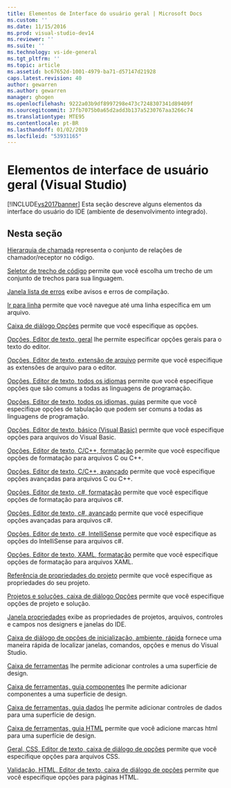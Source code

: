 ```yaml
---
title: Elementos de Interface do usuário geral | Microsoft Docs
ms.custom: ''
ms.date: 11/15/2016
ms.prod: visual-studio-dev14
ms.reviewer: ''
ms.suite: ''
ms.technology: vs-ide-general
ms.tgt_pltfrm: ''
ms.topic: article
ms.assetid: bc67652d-1001-4979-ba71-d57147d21928
caps.latest.revision: 40
author: gewarren
ms.author: gewarren
manager: ghogen
ms.openlocfilehash: 9222a03b9df8997298e473c7248307341d89409f
ms.sourcegitcommit: 37fb7075b0a65d2add3b137a5230767aa3266c74
ms.translationtype: MTE95
ms.contentlocale: pt-BR
ms.lasthandoff: 01/02/2019
ms.locfileid: "53931165"
---
```

# <a name="general-user-interface-elements-visual-studio"></a>Elementos de interface de usuário geral (Visual Studio)
[!INCLUDE[vs2017banner](../../includes/vs2017banner.md)]
Esta seção descreve alguns elementos da interface do usuário do IDE (ambiente de desenvolvimento integrado).

## <a name="in-this-section"></a>Nesta seção
 [Hierarquia de chamada](../../ide/reference/call-hierarchy.md) representa o conjunto de relações de chamador/receptor no código.

 [Seletor de trecho de código](../../ide/reference/code-snippet-picker.md) permite que você escolha um trecho de um conjunto de trechos para sua linguagem.

 [Janela lista de erros](../../ide/reference/error-list-window.md) exibe avisos e erros de compilação.

 [Ir para linha](../../ide/reference/go-to-line.md) permite que você navegue até uma linha específica em um arquivo.

 [Caixa de diálogo Opções](../../ide/reference/options-dialog-box-visual-studio.md) permite que você especifique as opções.

 [Opções, Editor de texto, geral](../../ide/reference/options-text-editor-general.md) lhe permite especificar opções gerais para o texto do editor.

 [Opções, Editor de texto, extensão de arquivo](../../ide/reference/options-text-editor-file-extension.md) permite que você especifique as extensões de arquivo para o editor.

 [Opções, Editor de texto, todos os idiomas](../../ide/reference/options-text-editor-all-languages.md) permite que você especifique opções que são comuns a todas as linguagens de programação.

 [Opções, Editor de texto, todos os idiomas, guias](../../ide/reference/options-text-editor-all-languages-tabs.md) permite que você especifique opções de tabulação que podem ser comuns a todas as linguagens de programação.

 [Opções, Editor de texto, básico (Visual Basic)](../../ide/reference/options-text-editor-basic-visual-basic.md) permite que você especifique opções para arquivos do Visual Basic.

 [Opções, Editor de texto, C/C++, formatação](../../ide/reference/options-text-editor-c-cpp-formatting.md) permite que você especifique opções de formatação para arquivos C ou C++.

 [Opções, Editor de texto, C/C++, avançado](../../ide/reference/options-text-editor-c-cpp-advanced.md) permite que você especifique opções avançadas para arquivos C ou C++.

 [Opções, Editor de texto, c#, formatação](../../ide/reference/options-text-editor-csharp-formatting.md) permite que você especifique opções de formatação para arquivos c#.

 [Opções, Editor de texto, c#, avançado](../../ide/reference/options-text-editor-csharp-advanced.md) permite que você especifique opções avançadas para arquivos c#.

 [Opções, Editor de texto, c#, IntelliSense](../../ide/reference/options-text-editor-csharp-intellisense.md) permite que você especifique as opções do IntelliSense para arquivos c#.

 [Opções, Editor de texto, XAML, formatação](../../ide/reference/options-text-editor-xaml-formatting.md) permite que você especifique opções de formatação para arquivos XAML.

 [Referência de propriedades do projeto](../../ide/reference/project-properties-reference.md) permite que você especifique as propriedades do seu projeto.

 [Projetos e soluções, caixa de diálogo Opções](../../ide/reference/projects-and-solutions-options-dialog-box.md) permite que você especifique opções de projeto e solução.

 [Janela propriedades](../../ide/reference/properties-window.md) exibe as propriedades de projetos, arquivos, controles e campos nos designers e janelas do IDE.

 [Caixa de diálogo de opções de inicialização, ambiente, rápida](../../ide/reference/quick-launch-environment-options-dialog-box.md) fornece uma maneira rápida de localizar janelas, comandos, opções e menus do Visual Studio.

 [Caixa de ferramentas](../../ide/reference/toolbox.md) lhe permite adicionar controles a uma superfície de design.

 [Caixa de ferramentas, guia componentes](../../ide/reference/toolbox-components-tab.md) lhe permite adicionar componentes a uma superfície de design.

 [Caixa de ferramentas, guia dados](../../ide/reference/toolbox-data-tab.md) lhe permite adicionar controles de dados para uma superfície de design.

 [Caixa de ferramentas, guia HTML](../../ide/reference/toolbox-html-tab.md) permite que você adicione marcas html para uma superfície de design.

 [Geral, CSS, Editor de texto, caixa de diálogo de opções](http://msdn.microsoft.com/library/b33a7617-e69d-4a11-938e-2e218a34a10c) permite que você especifique opções para arquivos CSS.

 [Validação, HTML, Editor de texto, caixa de diálogo de opções](http://msdn.microsoft.com/library/9c24ecfe-263e-4bf1-88de-d01be3992863) permite que você especifique opções para páginas HTML.